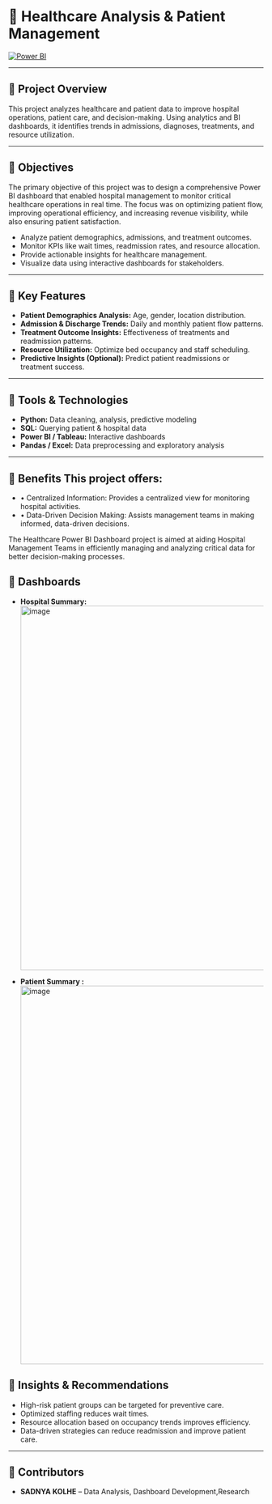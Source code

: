 # 🏥 Healthcare Analysis & Patient Management
 
[![Power BI](https://img.shields.io/badge/Power%20BI-F2C811?style=flat&logo=power-bi&logoColor=white)](https://powerbi.microsoft.com/) 


---

## 🔹 Project Overview  
This project analyzes healthcare and patient data to improve hospital operations, patient care, and decision-making. Using analytics and BI dashboards, it identifies trends in admissions, diagnoses, treatments, and resource utilization.  

---

## 🔹 Objectives  
The primary objective of this project was to design a comprehensive Power BI dashboard that enabled hospital management to monitor critical healthcare operations in real time. The focus was on optimizing patient flow, improving operational efficiency, and increasing revenue visibility, while also ensuring patient satisfaction.
- Analyze patient demographics, admissions, and treatment outcomes.  
- Monitor KPIs like wait times, readmission rates, and resource allocation.  
- Provide actionable insights for healthcare management.  
- Visualize data using interactive dashboards for stakeholders.  

---

## 🔹 Key Features  
- **Patient Demographics Analysis:** Age, gender, location distribution.  
- **Admission & Discharge Trends:** Daily and monthly patient flow patterns.  
- **Treatment Outcome Insights:** Effectiveness of treatments and readmission patterns.  
- **Resource Utilization:** Optimize bed occupancy and staff scheduling.  
- **Predictive Insights (Optional):** Predict patient readmissions or treatment success.  

---

## 🔹 Tools & Technologies  
- **Python:** Data cleaning, analysis, predictive modeling  
- **SQL:** Querying patient & hospital data  
- **Power BI / Tableau:** Interactive dashboards  
- **Pandas / Excel:** Data preprocessing and exploratory analysis  

---
## 🔹 Benefits This project offers:

- • Centralized Information: Provides a centralized view for monitoring hospital activities.
- • Data-Driven Decision Making: Assists management teams in making informed, data-driven decisions.

The Healthcare Power BI Dashboard project is aimed at aiding Hospital Management Teams in efficiently managing and analyzing critical data for better decision-making processes.



## 🔹 Dashboards  
- **Hospital Summary:** <img width="1287" height="720" alt="image" src="https://github.com/user-attachments/assets/be63e74b-04c6-44b8-ae6c-5ceb1391322a" />

- **Patient Summary :** <img width="1315" height="748" alt="image" src="https://github.com/user-attachments/assets/32bcb666-4ffd-4600-bf88-9fc366e6c089" />



## 🔹 Insights & Recommendations

- High-risk patient groups can be targeted for preventive care.
- Optimized staffing reduces wait times.
- Resource allocation based on occupancy trends improves efficiency.
- Data-driven strategies can reduce readmission and improve patient care.

---

## 🔹 Contributors

- **SADNYA KOLHE** – Data Analysis, Dashboard Development,Research 
